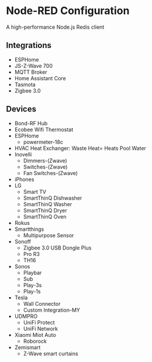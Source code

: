 # Node-RED Configuration
A high-performance Node.js Redis client

## Integrations
  * ESPHome
  * JS-Z-Wave 700
  * MQTT Broker
  * Home Assistant Core
  * Tasmota
  * Zigbee 3.0 
  
## Devices  
  * Bond-RF Hub
  * Ecobee Wifi Thermostat
  * ESPHome
     * powermeter-18c
  * HVAC Heat Exchanger: Waste Heat= Heats Pool Water
  * Inovelli
    *  Dimmers-(Zwave)
    *  Switches-(Zwave)
    *  Fan Switches-(Zwave)
  * iPhones
  * LG
    * Smart TV
	* SmartThinQ Dishwasher 
	* SmartThinQ Washer
	* SmartThinQ Dryer
	* SmartThinQ Oven
  * Rokus
  * Smartthings 
    * Multipurpose Sensor
  * Sonoff 
    * Zigbee 3.0 USB Dongle Plus
    * Pro R3
    * TH16
  * Sonos
     * Playbar
	 * Sub
	 * Play-3s
	 * Play-1s
  * Tesla
	 * Wall Connector
	 * Custom Integration-MY
  * UDMPRO
     * UniFi Protect
     * UniFi Network	 
  * Xiaomi Miot Auto
     * Roborock
  * Zemismart
     * Z-Wave smart curtains